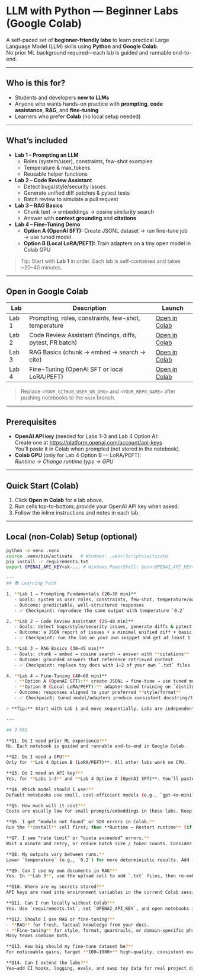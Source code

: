 # LLM with Python — Beginner Labs (Google Colab)

A self-paced set of **beginner-friendly labs** to learn practical Large Language Model (LLM) skills using **Python** and **Google Colab**.  
No prior ML background required—each lab is guided and runnable end-to-end.

---

## Who is this for?
- Students and developers **new to LLMs**
- Anyone who wants hands-on practice with **prompting**, **code assistance**, **RAG**, and **fine-tuning**
- Learners who prefer **Colab** (no local setup needed)

---

## What’s included

- **Lab 1 – Prompting an LLM**
  - Roles (system/user), constraints, few-shot examples
  - Temperature & max_tokens
  - Reusable helper functions
- **Lab 2 – Code Review Assistant**
  - Detect bugs/style/security issues
  - Generate unified diff patches & pytest tests
  - Batch review to simulate a pull request
- **Lab 3 – RAG Basics**
  - Chunk text → embeddings → cosine similarity search
  - Answer with **context grounding** and **citations**
- **Lab 4 – Fine-Tuning Demo**
  - **Option A (OpenAI SFT):** Create JSONL dataset → run fine-tune job → use tuned model  
  - **Option B (Local LoRA/PEFT):** Train adapters on a tiny open model in Colab GPU

> Tip: Start with **Lab 1** in order. Each lab is self-contained and takes ~20–40 minutes.

---

## Open in Google Colab

| Lab | Description | Launch |
|---|---|---|
| Lab 1 | Prompting, roles, constraints, few-shot, temperature | <a href="https://colab.research.google.com/github/antrixsh/llm-python-colab-beginner-labs/blob/main/notebooks/Lab1_Prompting_with_Python_Colab.ipynb" target="_blank">Open in Colab</a> |
| Lab 2 | Code Review Assistant (findings, diffs, pytest, PR batch) | <a href="https://colab.research.google.com/github/antrixsh/llm-python-colab-beginner-labs/blob/main/notebooks/Lab2_Code_Review_Assistant_Colab.ipynb" target="_blank">Open in Colab</a> |
| Lab 3 | RAG Basics (chunk → embed → search → cite) | <a href="https://colab.research.google.com/github/antrixsh/llm-python-colab-beginner-labs/blob/main/notebooks/Lab3_RAG_Basics_Colab.ipynb" target="_blank">Open in Colab</a> |
| Lab 4 | Fine-Tuning (OpenAI SFT or local LoRA/PEFT) | <a href="https://colab.research.google.com/github/antrixsh/llm-python-colab-beginner-labs/blob/main/notebooks/Lab4_Fine_Tuning_Demo_Colab.ipynb" target="_blank">Open in Colab</a> |

> Replace `<YOUR_GITHUB_USER_OR_ORG>` and `<YOUR_REPO_NAME>` after pushing notebooks to the `main` branch.

---

## Prerequisites

- **OpenAI API key** (needed for Labs 1–3 and Lab 4 Option A):  
  Create one at https://platform.openai.com/account/api-keys  
  You’ll paste it in Colab when prompted (not stored in the notebook).
- **Colab GPU** (only for Lab 4 Option B — LoRA/PEFT):  
  *Runtime → Change runtime type → GPU*

---

## Quick Start (Colab)

1. Click **Open in Colab** for a lab above.
2. Run cells top-to-bottom; provide your OpenAI API key when asked.
3. Follow the inline instructions and notes in each lab.

---

## Local (non-Colab) Setup (optional)

```bash
python -m venv .venv
source .venv/bin/activate   # Windows: .venv\Scripts\activate
pip install -r requirements.txt
export OPENAI_API_KEY=sk-... # Windows PowerShell: $env:OPENAI_API_KEY="sk-..."

---
## 📚 Learning Path

1. **Lab 1 — Prompting Fundamentals (20–30 min)**
   - Goals: system vs user roles, constraints, few-shot, temperature/max_tokens
   - Outcome: predictable, well-structured responses
   - ✅ Checkpoint: reproduce the same output with temperature `0.2`

2. **Lab 2 — Code Review Assistant (25–40 min)**
   - Goals: detect bugs/style/security issues, generate diffs & pytest tests, batch review (PR-like)
   - Outcome: a JSON report of issues + a minimal unified diff + basic unit tests
   - ✅ Checkpoint: run the lab on your own snippet and get at least 1 actionable issue

3. **Lab 3 — RAG Basics (30–45 min)**
   - Goals: chunk → embed → cosine search → answer with **citations**
   - Outcome: grounded answers that reference retrieved context
   - ✅ Checkpoint: replace toy docs with 1–2 of your own `.txt` files and see citations update

4. **Lab 4 — Fine-Tuning (40–60 min)**
   - **Option A (OpenAI SFT):** create JSONL → fine-tune → use tuned model  
   - **Option B (Local LoRA/PEFT):** adapter-based training on `distilgpt2` (GPU recommended)
   - Outcome: responses aligned to your preferred **style/format**
   - ✅ Checkpoint: tuned model/adapters produce consistent docstring/type-hint style

> **Tip:** Start with Lab 1 and move sequentially. Labs are independent but build intuition cumulatively.

---

## ❓ FAQ

**Q1. Do I need prior ML experience?**  
No. Each notebook is guided and runnable end-to-end in Google Colab.

**Q2. Do I need a GPU?**  
Only for **Lab 4 Option B (LoRA/PEFT)**. All other labs work on CPU.

**Q3. Do I need an API key?**  
Yes, for **Labs 1–3** and **Lab 4 Option A (OpenAI SFT)**. You’ll paste it securely in Colab when prompted (not stored in the notebook).

**Q4. Which model should I use?**  
Default notebooks use small, cost-efficient models (e.g., `gpt-4o-mini`) and `text-embedding-3-small` for embeddings. You can change them based on availability and cost.

**Q5. How much will it cost?**  
Costs are usually low for small prompts/embeddings in these labs. Keep an eye on your provider dashboard; reduce tokens, use smaller models, or shorter contexts to save.

**Q6. I get “module not found” or SDK errors in Colab.**  
Run the **install** cell first; then **Runtime → Restart runtime** (if needed) and re-run in order.

**Q7. I see “rate limit” or “quota exceeded” errors.**  
Wait a minute and retry, or reduce batch size / token counts. Consider a more generous plan if you hit limits frequently.

**Q8. My outputs vary between runs.**  
Lower `temperature` (e.g., `0.2`) for more deterministic results. Add **few-shot** examples to lock the format.

**Q9. Can I use my own documents in RAG?**  
Yes. In **Lab 3**, use the upload cell to add `.txt` files, then re-embed. For PDFs/HTML, you’ll need an extraction step (not included).

**Q10. Where are my secrets stored?**  
API keys are read into environment variables in the current Colab session only. Do **not** commit keys to GitHub.

**Q11. Can I run locally without Colab?**  
Yes. Use `requirements.txt`, set `OPENAI_API_KEY`, and open notebooks in Jupyter/VS Code. GPU is optional except for **LoRA**.

**Q12. Should I use RAG or fine-tuning?**  
- **RAG** for fresh, factual knowledge from your docs.  
- **Fine-tuning** for style, format, guardrails, or domain-specific phrasing.  
Many teams combine both.

**Q13. How big should my fine-tune dataset be?**  
For noticeable gains, target **100–1000+** high-quality, consistent examples. The lab uses a tiny set only to illustrate mechanics.

**Q14. Can I extend the labs?**  
Yes—add CI hooks, logging, evals, and swap toy data for real project data. PRs to improve clarity or add datasets are welcome.

